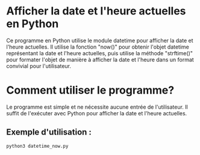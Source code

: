 # Afficher la date et l'heure actuelles en Python

Ce programme en Python utilise le module datetime pour afficher la date et l'heure actuelles. 
Il utilise la fonction "now()" pour obtenir l'objet datetime représentant la date et l'heure actuelles, puis utilise la méthode "strftime()" pour formater
l'objet de manière à afficher la date et l'heure dans un format convivial pour l'utilisateur.

# Comment utiliser le programme? 

Le programme est simple et ne nécessite aucune entrée de l'utilisateur. Il suffit de l'exécuter avec Python pour afficher la date et l'heure actuelles.

## Exemple d'utilisation :

```python
python3 datetime_now.py
```

